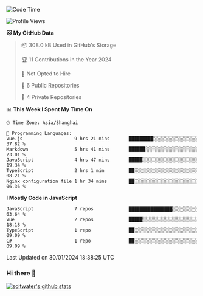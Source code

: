 <!--START_SECTION:waka-->
![Code Time](http://img.shields.io/badge/Code%20Time-3%2C093%20hrs%2052%20mins-blue)

![Profile Views](http://img.shields.io/badge/Profile%20Views-0-blue)

**🐱 My GitHub Data** 

> 📦 308.0 kB Used in GitHub's Storage 
 > 
> 🏆 11 Contributions in the Year 2024
 > 
> 🚫 Not Opted to Hire
 > 
> 📜 6 Public Repositories 
 > 
> 🔑 4 Private Repositories 
 > 
📊 **This Week I Spent My Time On** 

```text
🕑︎ Time Zone: Asia/Shanghai

💬 Programming Languages: 
Vue.js                   9 hrs 21 mins       █████████░░░░░░░░░░░░░░░░   37.82 % 
Markdown                 5 hrs 41 mins       ██████░░░░░░░░░░░░░░░░░░░   23.01 % 
JavaScript               4 hrs 47 mins       █████░░░░░░░░░░░░░░░░░░░░   19.34 % 
TypeScript               2 hrs 1 min         ██░░░░░░░░░░░░░░░░░░░░░░░   08.21 % 
Nginx configuration file 1 hr 34 mins        ██░░░░░░░░░░░░░░░░░░░░░░░   06.36 % 
```

**I Mostly Code in JavaScript** 

```text
JavaScript               7 repos             ████████████████░░░░░░░░░   63.64 % 
Vue                      2 repos             █████░░░░░░░░░░░░░░░░░░░░   18.18 % 
TypeScript               1 repo              ██░░░░░░░░░░░░░░░░░░░░░░░   09.09 % 
C#                       1 repo              ██░░░░░░░░░░░░░░░░░░░░░░░   09.09 % 
```




 Last Updated on 30/01/2024 18:38:25 UTC
<!--END_SECTION:waka-->

### Hi there 👋
[![soitwater's github stats](https://github-readme-stats.vercel.app/api?username=soitwater)](https://github.com/soitwater/github-readme-stats)

